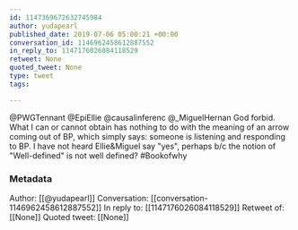 ```yaml
---
id: 1147369672632745984
author: yudapearl
published_date: 2019-07-06 05:00:21 +00:00
conversation_id: 1146962458612887552
in_reply_to: 1147176026084118529
retweet: None
quoted_tweet: None
type: tweet
tags:

---
```


@PWGTennant @EpiEllie @causalinferenc @_MiguelHernan God forbid. What I can or cannot obtain has nothing to do with the meaning of an arrow coming out of BP, which simply says: someone is listening and responding to BP. I have not heard Ellie&amp;Miguel say "yes", perhaps b/c the notion of "Well-defined" is not well defined? #Bookofwhy

### Metadata

Author: [[@yudapearl]]
Conversation: [[conversation-1146962458612887552]]
In reply to: [[1147176026084118529]]
Retweet of: [[None]]
Quoted tweet: [[None]]

